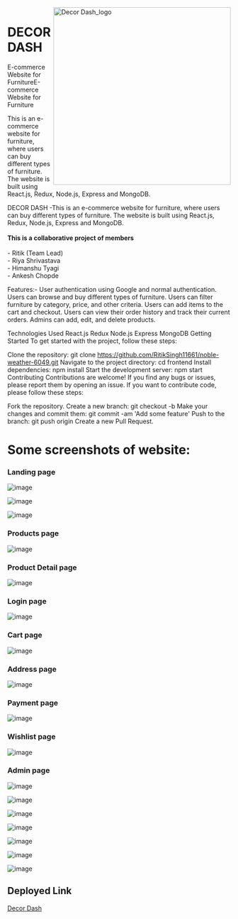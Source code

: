 <img width="400" align="right" alt="Decor Dash_logo" src="https://user-images.githubusercontent.com/103588575/229435006-1d77bb6c-fb2e-4080-9786-d89fc73d57f9.png">

# DECOR DASH


E-commerce Website for FurnitureE-commerce Website for Furniture

This is an e-commerce website for furniture, where users can buy different types of furniture. The website is built using React.js, Redux, Node.js, Express and MongoDB.


<p id="description">DECOR DASH -This is an e-commerce website for furniture, where users can buy different types of furniture. The website is built using React.js, Redux, Node.js, Express and MongoDB.
<br><br><b>This is a collaborative project of  members</b><br><br>- Ritik (Team Lead)<br>- Riya Shrivastava <br>- Himanshu Tyagi<br>- Ankesh Chopde</p>

Features:-
User authentication using Google and normal authentication.
Users can browse and buy different types of furniture.
Users can filter furniture by category, price, and other criteria.
Users can add items to the cart and checkout.
Users can view their order history and track their current orders.
Admins can add, edit, and delete products.

Technologies Used
React.js
Redux
Node.js
Express
MongoDB
Getting Started
To get started with the project, follow these steps:

Clone the repository: git clone https://github.com/RitikSingh11661/noble-weather-6049.git
Navigate to the project directory: cd frontend
Install dependencies: npm install
Start the development server: npm start
Contributing
Contributions are welcome! If you find any bugs or issues, please report them by opening an issue. If you want to contribute code, please follow these steps:

Fork the repository.
Create a new branch: git checkout -b <branch-name>
Make your changes and commit them: git commit -am 'Add some feature'
Push to the branch: git push origin <branch-name>
Create a new Pull Request.

# Some screenshots of website:

<h3>Landing page</h3>

![image](https://user-images.githubusercontent.com/103588575/229436916-1210750d-c07e-4cf7-af49-575b3941ae06.png)

![image](https://user-images.githubusercontent.com/103588575/229437047-0ea7267b-cf50-49bc-9d86-12ce6ee17fd3.png)

![image](https://user-images.githubusercontent.com/103588575/229437215-1e31142e-f93a-4220-bf43-7948420f58a8.png)

<h3>Products page</h3>

![image](https://user-images.githubusercontent.com/103588575/229437323-6e1c2e16-f40c-4d6b-82ab-46ed079a7017.png)

<h3>Product Detail page</h3>

![image](https://user-images.githubusercontent.com/103588575/229437463-e060e004-06c5-4315-af0b-04c01037853d.png)

<h3>Login page</h3>

![image](https://user-images.githubusercontent.com/103588575/229437636-5a694589-3a07-4a9b-a31d-023646e5c06b.png)

<h3>Cart page</h3>

![image](https://user-images.githubusercontent.com/103588575/229437795-706529bf-9aa6-4ffb-9f52-d4b221d1c213.png)

<h3>Address page</h3>

![image](https://user-images.githubusercontent.com/103588575/229438015-ae3067cd-e0e2-4af0-9b09-3b8647dba151.png)

<h3>Payment page</h3>

![image](https://user-images.githubusercontent.com/103588575/229438353-ecd33dbf-13a2-4bbf-91be-e83e809ac368.png)

<h3>Wishlist page</h3>

![image](https://user-images.githubusercontent.com/103588575/229438490-b2052d74-6e03-4ccb-b682-06bf6d96a7ce.png)

<h3>Admin page</h3>

![image](https://user-images.githubusercontent.com/103588575/229438765-4e221dfc-78ef-4b09-83ac-237618fb5d80.png)

![image](https://user-images.githubusercontent.com/103588575/229439174-74c76ac1-7b30-4e07-b6ea-5df7c8900031.png)

![image](https://user-images.githubusercontent.com/103588575/229439451-50fbf250-edce-4e5d-accd-2b374202c275.png)

![image](https://user-images.githubusercontent.com/103588575/229439516-410657c2-de4e-4fe2-a37a-4ce40ef2ffb3.png)

![image](https://user-images.githubusercontent.com/103588575/229439597-f6c61799-dc8c-4895-9735-4b171ee5d4e1.png)

![image](https://user-images.githubusercontent.com/103588575/229439636-fd5c1ee8-c9a2-491f-a1ac-56ffd4754434.png)

![image](https://user-images.githubusercontent.com/103588575/229439718-43f53c33-17b7-4b42-aca9-ab5548155818.png)

<h2>Deployed Link</h2>

[Decor Dash](https://decordash.vercel.app)
